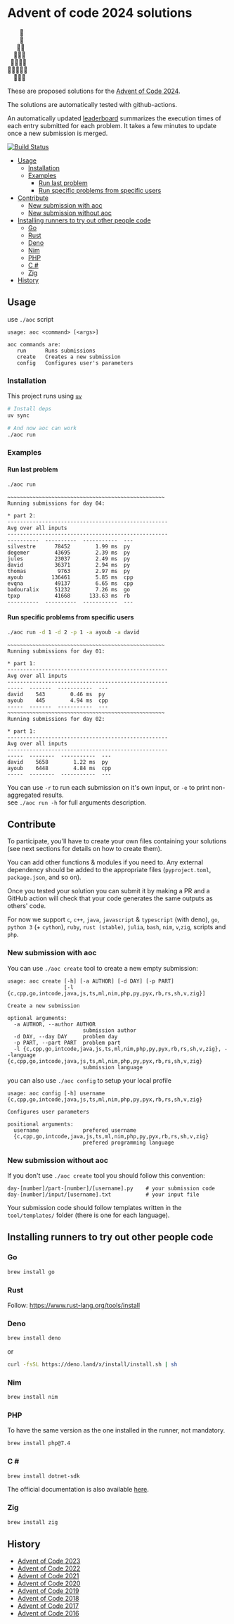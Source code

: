 # Advent of code 2024 solutions <!-- omit in toc -->

⁣    🌟\
    🎄\
   🎄🎄\
  🎄🎄🎄\
 🎄🎄🎄🎄\
🎄🎄🎄🎄🎄\
  🎁🎁🎁

These are proposed solutions for the [Advent of Code 2024](http://adventofcode.com/2024).

The solutions are automatically tested with github-actions.

An automatically updated
[leaderboard](https://cs-advent-of-code-2024.netlify.app/) summarizes the
execution times of each entry submitted for each problem. It takes a few
minutes to update once a new submission is merged.

[![Build Status](https://github.com/th-ch/adventofcode-2024/workflows/CI/badge.svg)](https://github.com/th-ch/adventofcode-2024/actions?query=branch%3Amain)

- [Usage](#usage)
  - [Installation](#installation)
  - [Examples](#examples)
    - [Run last problem](#run-last-problem)
    - [Run specific problems from specific users](#run-specific-problems-from-specific-users)
- [Contribute](#contribute)
  - [New submission with aoc](#new-submission-with-aoc)
  - [New submission without aoc](#new-submission-without-aoc)
- [Installing runners to try out other people code](#installing-runners-to-try-out-other-people-code)
  - [Go](#go)
  - [Rust](#rust)
  - [Deno](#deno)
  - [Nim](#nim)
  - [PHP](#php)
  - [C #](#c-)
  - [Zig](#zig)
- [History](#history)

## Usage

use `./aoc` script

```text
usage: aoc <command> [<args>]

aoc commands are:
   run      Runs submissions
   create   Creates a new submission
   config   Configures user's parameters
```

### Installation

This project runs using [`uv`](https://github.com/astral-sh/uv)

```bash
# Install deps
uv sync

# And now aoc can work
./aoc run
```

### Examples

#### Run last problem

```bash
./aoc run
```

```text
~~~~~~~~~~~~~~~~~~~~~~~~~~~~~~~~~~~~~~~~~~~~~~~~~~
Running submissions for day 04:

* part 2:
---------------------------------------------------
Avg over all inputs
---------------------------------------------------
----------  ----------  -----------  ---
silvestre      78452        1.99 ms  py
degemer        43695        2.39 ms  py
jules          23037        2.49 ms  py
david          36371        2.94 ms  py
thomas          9763        2.97 ms  py
ayoub         136461        5.85 ms  cpp
evqna          49137        6.65 ms  cpp
badouralix     51232        7.26 ms  go
tpxp           41668      133.63 ms  rb
----------  ----------  -----------  ---
```

#### Run specific problems from specific users

```bash
./aoc run -d 1 -d 2 -p 1 -a ayoub -a david
```

```text
~~~~~~~~~~~~~~~~~~~~~~~~~~~~~~~~~~~~~~~~~~~~~~~~~~
Running submissions for day 01:

* part 1:
---------------------------------------------------
Avg over all inputs
---------------------------------------------------
-----  -------  -----------  ---
david    543        0.46 ms  py
ayoub    445        4.94 ms  cpp
-----  -------  -----------  ---
~~~~~~~~~~~~~~~~~~~~~~~~~~~~~~~~~~~~~~~~~~~~~~~~~~
Running submissions for day 02:

* part 1:
---------------------------------------------------
Avg over all inputs
---------------------------------------------------
-----  --------  -----------  ---
david    5658        1.22 ms  py
ayoub    6448        4.84 ms  cpp
-----  --------  -----------  ---
```

You can use `-r` to run each submission on it's own input, or `-e` to print non-aggregated results.\
see `./aoc run -h` for full arguments description.

## Contribute

To participate, you'll have to create your own files containing your solutions (see next sections for details on how to
create them).

You can add other functions & modules if you need to. Any external dependency should be added to the appropriate files
(`pyproject.toml`, `package.json`, and so on).

Once you tested your solution you can submit it by making a PR and a GitHub action will check that your code generates
the same outputs as others' code.

For now we support `c`, `c++`, `java`, `javascript` & `typescript` (with deno), `go`, `python 3` (+
`cython`), `ruby`, `rust (stable)`, `julia`, `bash`, `nim`, `v`,`zig`, scripts and `php`.

### New submission with aoc

You can use `./aoc create` tool to create a new empty submission:

```text
usage: aoc create [-h] [-a AUTHOR] [-d DAY] [-p PART]
                  [-l {c,cpp,go,intcode,java,js,ts,ml,nim,php,py,pyx,rb,rs,sh,v,zig}]

Create a new submission

optional arguments:
  -a AUTHOR, --author AUTHOR
                        submission author
  -d DAY, --day DAY     problem day
  -p PART, --part PART  problem part
  -l {c,cpp,go,intcode,java,js,ts,ml,nim,php,py,pyx,rb,rs,sh,v,zig}, --language {c,cpp,go,intcode,java,js,ts,ml,nim,php,py,pyx,rb,rs,sh,v,zig}
                        submission language
```

you can also use `./aoc config` to setup your local profile

```text
usage: aoc config [-h] username {c,cpp,go,intcode,java,js,ts,ml,nim,php,py,pyx,rb,rs,sh,v,zig}

Configures user parameters

positional arguments:
  username              prefered username
  {c,cpp,go,intcode,java,js,ts,ml,nim,php,py,pyx,rb,rs,sh,v,zig}
                        prefered programming language
```

### New submission without aoc

If you don't use `./aoc create` tool you should follow this convention:

```text
day-[number]/part-[number]/[username].py    # your submission code
day-[number]/input/[username].txt           # your input file
```

Your submission code should follow templates written in the `tool/templates/` folder (there is one for each language).

## Installing runners to try out other people code

### Go

```bash
brew install go
```

### Rust

Follow: <https://www.rust-lang.org/tools/install>

### Deno

```bash
brew install deno
```

or

```bash
curl -fsSL https://deno.land/x/install/install.sh | sh
```

### Nim

```bash
brew install nim
```

### PHP

To have the same version as the one installed in the runner, not mandatory.

```bash
brew install php@7.4
```

### C \#

```bash
brew install dotnet-sdk
```

The official documentation is also available [here](https://docs.microsoft.com/en-us/dotnet/core/install/macos).

### Zig

```bash
brew install zig
```

## History

- [Advent of Code 2023](https://github.com/th-ch/adventofcode-2023)
- [Advent of Code 2022](https://github.com/badouralix/adventofcode-2022)
- [Advent of Code 2021](https://github.com/lypnol/adventofcode-2021)
- [Advent of Code 2020](https://github.com/david-ds/adventofcode-2020)
- [Advent of Code 2019](https://github.com/lypnol/adventofcode-2019)
- [Advent of Code 2018](https://github.com/badouralix/adventofcode-2018)
- [Advent of Code 2017](https://github.com/lypnol/adventofcode-2017)
- [Advent of Code 2016](https://github.com/lypnol/adventofcode-2016)
